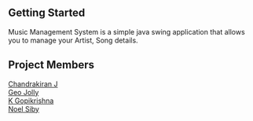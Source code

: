 ## Getting Started
Music Management System is a simple java swing application that allows you to manage your Artist, Song details.

## Project Members
[Chandrakiran J](https://github.com/ck-03)<br>
[Geo Jolly](https://github.com/kingjuno)<br>
[K Gopikrishna](https://github.com/gopik820)<br>
[Noel Siby](https://github.com/phoenixfire5184)<br>
